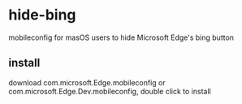 # hide-bing
mobileconfig for masOS users to hide Microsoft Edge's bing button

## install
download com.microsoft.Edge.mobileconfig or com.microsoft.Edge.Dev.mobileconfig, double click to install